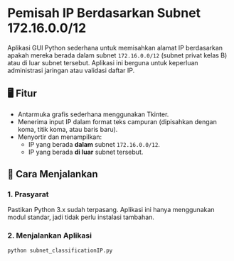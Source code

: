 # Pemisah IP Berdasarkan Subnet 172.16.0.0/12

Aplikasi GUI Python sederhana untuk memisahkan alamat IP berdasarkan apakah mereka berada dalam subnet `172.16.0.0/12` (subnet privat kelas B) atau di luar subnet tersebut. Aplikasi ini berguna untuk keperluan administrasi jaringan atau validasi daftar IP.

## 🖥️ Fitur

- Antarmuka grafis sederhana menggunakan Tkinter.
- Menerima input IP dalam format teks campuran (dipisahkan dengan koma, titik koma, atau baris baru).
- Menyortir dan menampilkan:
  - IP yang berada **dalam** subnet `172.16.0.0/12`.
  - IP yang berada **di luar** subnet tersebut.

## 🚀 Cara Menjalankan

### 1. Prasyarat

Pastikan Python 3.x sudah terpasang. Aplikasi ini hanya menggunakan modul standar, jadi tidak perlu instalasi tambahan.

### 2. Menjalankan Aplikasi

```bash
python subnet_classificationIP.py
